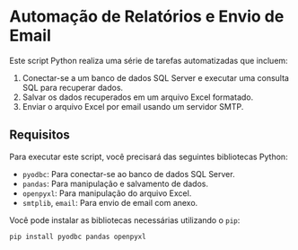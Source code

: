 # Automação de Relatórios e Envio de Email

Este script Python realiza uma série de tarefas automatizadas que incluem:
1. Conectar-se a um banco de dados SQL Server e executar uma consulta SQL para recuperar dados.
2. Salvar os dados recuperados em um arquivo Excel formatado.
3. Enviar o arquivo Excel por email usando um servidor SMTP.

## Requisitos

Para executar este script, você precisará das seguintes bibliotecas Python:
- `pyodbc`: Para conectar-se ao banco de dados SQL Server.
- `pandas`: Para manipulação e salvamento de dados.
- `openpyxl`: Para manipulação do arquivo Excel.
- `smtplib`, `email`: Para envio de email com anexo.

Você pode instalar as bibliotecas necessárias utilizando o `pip`:
```sh
pip install pyodbc pandas openpyxl
